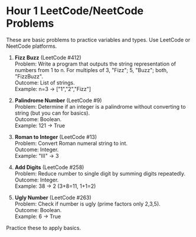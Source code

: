 # Hour 1 LeetCode/NeetCode Problems

These are basic problems to practice variables and types. Use LeetCode or NeetCode platforms.

1. **Fizz Buzz** (LeetCode #412)  
   Problem: Write a program that outputs the string representation of numbers from 1 to n. For multiples of 3, "Fizz"; 5, "Buzz"; both, "FizzBuzz".  
   Outcome: List of strings.  
   Example: n=3 → ["1","2","Fizz"]

2. **Palindrome Number** (LeetCode #9)  
   Problem: Determine if an integer is a palindrome without converting to string (but you can for basics).  
   Outcome: Boolean.  
   Example: 121 → True

3. **Roman to Integer** (LeetCode #13)  
   Problem: Convert Roman numeral string to int.  
   Outcome: Integer.  
   Example: "III" → 3

4. **Add Digits** (LeetCode #258)  
   Problem: Reduce number to single digit by summing digits repeatedly.  
   Outcome: Integer.  
   Example: 38 → 2 (3+8=11, 1+1=2)

5. **Ugly Number** (LeetCode #263)  
   Problem: Check if number is ugly (prime factors only 2,3,5).  
   Outcome: Boolean.  
   Example: 6 → True

Practice these to apply basics.